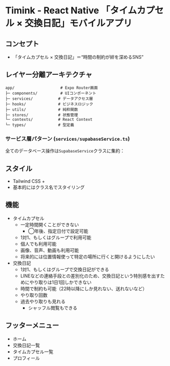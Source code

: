 # Timink - React Native 「タイムカプセル × 交換日記」モバイルアプリ

## コンセプト

- 「タイムカプセル × 交換日記」＝“時間の制約が絆を深めるSNS”

## レイヤー分離アーキテクチャ

```
app/                    # Expo Router画面
├─ components/          # UIコンポーネント
├─ services/           # データアクセス層
├─ hooks/              # ビジネスロジック
├─ utils/              # 純粋関数
├─ stores/             # 状態管理
└─ contexts/           # React Context
└─ types/              # 型定義
```

### サービス層パターン (`services/supabaseService.ts`)

全てのデータベース操作は`SupabaseService`クラスに集約：

## スタイル

- Tailwind CSS +
- 基本的にはクラス名でスタイリング

## 機能

- タイムカプセル
  - 一定時間開くことができない
    - ◯年後、指定日付で設定可能
  - 1対1、もしくはグループで利用可能
  - 個人でも利用可能
  - 画像、音声、動画も利用可能
  - 将来的には位置情報使って特定の場所に行くと開けるようにしたい
- 交換日記
  - 1対1、もしくはグループで交換日記ができる
  - LINEなどの連絡手段との差別化のため、交換日記という特別感を出すためにやり取りは1日1回しかできない
  - 時間で制約も可能（22時以降にしか見れない、送れないなど）
  - やり取り回数
  - 過去やり取りも見れる
    - シャッフル閲覧もできる

## フッターメニュー

- ホーム
- 交換日記一覧
- タイムカプセル一覧
- プロフィール
